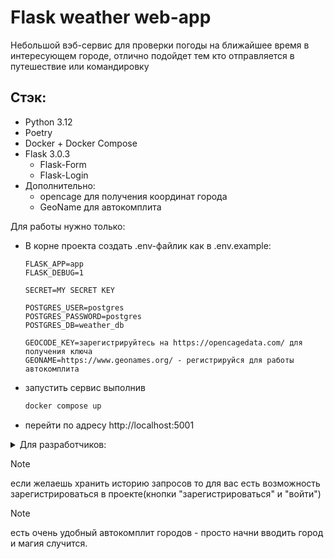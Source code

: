# Flask weather web-app
Небольшой вэб-сервис для проверки погоды на ближайшее время в интересующем городе, отлично подойдет тем кто отправляется в путешествие или командировку

## Стэк:
* Python 3.12
* Poetry
* Docker + Docker Compose
* Flask 3.0.3
    + Flask-Form
    + Flask-Login
* Дополнительно:
    + opencage для получения координат города
    + GeoName для автокомплита

Для работы нужно только:
* В корне проекта создать .env-файлик как в .env.example:
    ```
    FLASK_APP=app
    FLASK_DEBUG=1

    SECRET=MY SECRET KEY

    POSTGRES_USER=postgres
    POSTGRES_PASSWORD=postgres
    POSTGRES_DB=weather_db

    GEOCODE_KEY=зарегистрируйтесь на https://opencagedata.com/ для получения ключа
    GEONAME=https://www.geonames.org/ - регистрируйся для работы автокомплита
    ```

* запустить сервис выполнив
    ```sh
    docker compose up
    ```
* перейти по адресу http://localhost:5001

<details>
<summary>
Для разработчиков:
</summary>
Если вы хотите внести необходимые вам изменения и доработки, то после клонирования репозитория:
* создайте .env в корне проекта как .env.exmple
* установите менеджер зависимостей Poetry

```sh
pip install poetry
```

* примените зависимости

```sh
poetry install
```

* примените миграции

```sh
flask db upgrade
```

* запустите сервер

```sh
flask run
```
</details>


>[!NOTE]
> если желаешь хранить историю запросов то для вас есть возможность зарегистрироваться в проекте(кнопки "зарегистрироваться" и "войти")

>[!NOTE]
> есть очень удобный автокомплит городов - просто начни вводить город и магия случится.